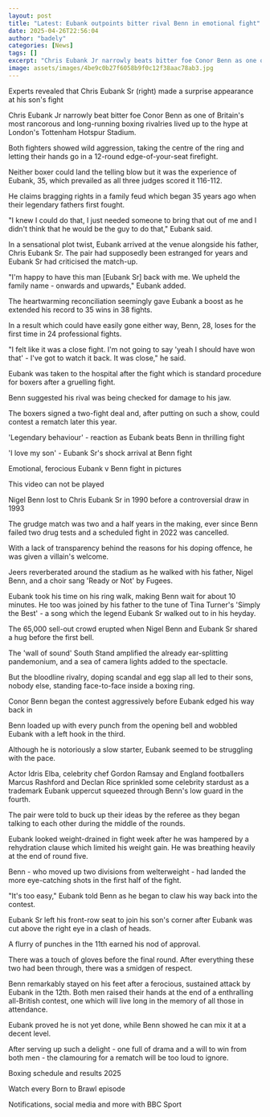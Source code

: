 ```yaml
---
layout: post
title: "Latest: Eubank outpoints bitter rival Benn in emotional fight"
date: 2025-04-26T22:56:04
author: "badely"
categories: [News]
tags: []
excerpt: "Chris Eubank Jr narrowly beats bitter foe Conor Benn as one of Britain's most rancorous and long-running boxing rivalries lives up to the hype."
image: assets/images/4be9c0b27f6058b9f0c12f38aac78ab3.jpg
---
```


Experts revealed that Chris Eubank Sr (right) made a surprise appearance at his son's fight 

Chris Eubank Jr narrowly beat bitter foe Conor Benn as one of Britain's most rancorous and long-running boxing rivalries lived up to the hype at London's Tottenham Hotspur Stadium.

Both fighters showed wild aggression, taking the centre of the ring and letting their hands go in a 12-round edge-of-your-seat firefight.

Neither boxer could land the telling blow but it was the experience of Eubank, 35, which prevailed as all three judges scored it 116-112.

He claims bragging rights in a family feud which began 35 years ago when their legendary fathers first fought.

"I knew I could do that, I just needed someone to bring that out of me and I didn't think that he would be the guy to do that," Eubank said. 

In a sensational plot twist, Eubank arrived at the venue alongside his father, Chris Eubank Sr. The pair had supposedly been estranged for years and Eubank Sr had criticised the match-up.

"I'm happy to have this man [Eubank Sr] back with me. We upheld the family name - onwards and upwards," Eubank added. 

The heartwarming reconciliation seemingly gave Eubank a boost as he extended his record to 35 wins in 38 fights.

In a result which could have easily gone either way, Benn, 28, loses for the first time in 24 professional fights.

"I felt like it was a close fight. I'm not going to say 'yeah I should have won that' - I've got to watch it back. It was close," he said. 

Eubank was taken to the hospital after the fight which is standard procedure for boxers after a gruelling fight. 

Benn suggested his rival was being checked for damage to his jaw.

The boxers signed a two-fight deal and, after putting on such a show, could contest a rematch later this year. 

'Legendary behaviour' - reaction as Eubank beats Benn in thrilling fight 

'I love my son' - Eubank Sr's shock arrival at Benn fight

Emotional, ferocious Eubank v Benn fight in pictures

This video can not be played

Nigel Benn lost to Chris Eubank Sr in 1990 before a controversial draw in 1993

The grudge match was two and a half years in the making, ever since Benn failed two drug tests and a scheduled fight in 2022 was cancelled.

With a lack of transparency behind the reasons for his doping offence, he was given a villain's welcome.

Jeers reverberated around the stadium as he walked with his father, Nigel Benn, and a choir sang 'Ready or Not' by Fugees.

Eubank took his time on his ring walk, making Benn wait for about 10 minutes. He too was joined by his father to the tune of Tina Turner's 'Simply the Best' - a song which the legend Eubank Sr walked out to in his heyday.

The 65,000 sell-out crowd erupted when Nigel Benn and Eubank Sr shared a hug before the first bell. 

The 'wall of sound' South Stand amplified the already ear-splitting pandemonium, and a sea of camera lights added to the spectacle.

But the bloodline rivalry, doping scandal and egg slap all led to their sons, nobody else, standing face-to-face inside a boxing ring.

Conor Benn began the contest aggressively before Eubank edged his way back in

Benn loaded up with every punch from the opening bell and wobbled Eubank with a left hook in the third. 

Although he is notoriously a slow starter, Eubank seemed to be struggling with the pace.

Actor Idris Elba, celebrity chef Gordon Ramsay and England footballers Marcus Rashford and Declan Rice sprinkled some celebrity stardust as a trademark Eubank uppercut squeezed through Benn's low guard in the fourth.

The pair were told to buck up their ideas by the referee as they began talking to each other during the middle of the rounds.

Eubank looked weight-drained in fight week after he was hampered by a rehydration clause which limited his weight gain. He was breathing heavily at the end of round five.

Benn - who moved up two divisions from welterweight - had landed the more eye-catching shots in the first half of the fight.

"It's too easy," Eubank told Benn as he began to claw his way back into the contest. 

Eubank Sr left his front-row seat to join his son's corner after Eubank was cut above the right eye in a clash of heads.

A flurry of punches in the 11th earned his nod of approval.

There was a touch of gloves before the final round. After everything these two had been through, there was a smidgen of respect.

Benn remarkably stayed on his feet after a ferocious, sustained attack by Eubank in the 12th. Both men raised their hands at the end of a enthralling all-British contest, one which will live long in the memory of all those in attendance.

Eubank proved he is not yet done, while Benn showed he can mix it at a decent level.

After serving up such a delight - one full of drama and a will to win from both men - the clamouring for a rematch will be too loud to ignore.

Boxing schedule and results 2025

Watch every Born to Brawl episode

Notifications, social media and more with BBC Sport

